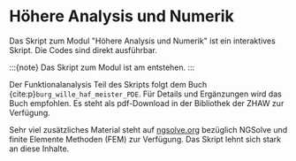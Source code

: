 # Höhere Analysis und Numerik

Das Skript zum Modul "Höhere Analysis und Numerik" ist ein interaktives Skript. Die Codes sind direkt ausführbar.

:::{note}
Das Skript zum Modul ist am entstehen.
:::

Der Funktionalanalysis Teil des Skripts folgt dem Buch {cite:p}`burg_wille_haf_meister_PDE`. Für Details und Ergänzungen wird das Buch empfohlen. Es steht als pdf-Download in der Bibliothek der ZHAW zur Verfügung.

Sehr viel zusätzliches Material steht auf [ngsolve.org](https://ngsolve.org) bezüglich NGSolve und finite Elemente Methoden (FEM) zur Verfügung. Das Skript lehnt sich stark an diese Inhalte.  
